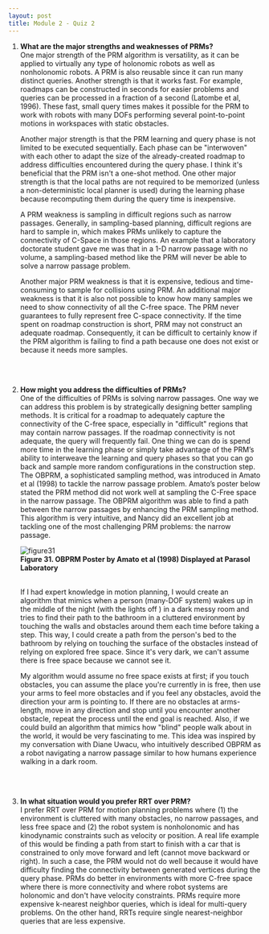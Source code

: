 ```yaml
---
layout: post
title: Module 2 - Quiz 2
---
```


1. **What are the major strengths and weaknesses of PRMs?**	<br>
    One major strength of the PRM algorithm is versatility, as it can be applied to virtually any type of holonomic robots as well as nonholonomic robots. A PRM is also reusable since it can run many distinct queries. Another strength is that it works fast. For example, roadmaps can be constructed in seconds for easier problems and queries can be processed in a fraction of a second (Latombe et al, 1996). These fast, small query times makes it possible for the PRM to work with robots with many DOFs performing several point-to-point motions in workspaces with static obstacles. <br>

    Another major strength is that the PRM learning and query phase is not limited to be executed sequentially. Each phase can be "interwoven" with each other to adapt the size of the already-created roadmap to address difficulties encountered during the query phase. I think it's beneficial that the PRM isn't a one-shot method. One other major strength is that the local paths are not required to be memorized (unless a non-deterministic local planner is used) during the learning phase because recomputing them during the query time is inexpensive. <br>

    A PRM weakness is sampling in difficult regions such as narrow passages. Generally, in sampling-based planning, difficult regions are hard to sample in, which makes PRMs unlikely to capture the connectivity of C-Space in those regions. An example that a  laboratory doctorate student gave me was that in a 1-D narrow passage with no volume, a sampling-based method like the PRM will never be able to solve a narrow passage problem. <br>

    Another major PRM weakness is that it is expensive, tedious and time-consuming to sample for collisions using PRM. An additional major weakness is that it is also not possible to know how many samples we need to show connectivity of all the C-free space. The PRM never guarantees to fully represent free C-space connectivity. If the time spent on roadmap construction is short, PRM may not construct an adequate roadmap. Consequently, it can be difficult to certainly know if the PRM algorithm is failing to find a path because one does not exist or because it needs more samples. <br>

<br><br>

2. **How might you address the difficulties of PRMs?** <br>
    One of the difficulties of PRMs is solving narrow passages. One way we can address this problem is by strategically designing better sampling methods. It is critical for a roadmap to adequately capture the connectivity of the C-free space, especially in "difficult" regions that may contain narrow passages. If the roadmap connectivity is not adequate, the query will frequently fail. One thing we can do is spend more time in the learning phase or simply take advantage of the PRM’s ability to interweave the learning and query phases so that you can go back and sample more random configurations in the construction step.
    The OBPRM, a sophisticated sampling method, was introduced in Amato et al (1998) to tackle the narrow passage problem. Amato’s poster below stated the PRM method did not work well at sampling the C-Free space in the narrow passage. The OBPRM algorithm was able to find a path between the narrow passages by enhancing the PRM sampling method. This algorithm is very intuitive, and Nancy did an excellent job at tackling one of the most challenging PRM problems: the narrow passage. <br>

    ![figure31](https://cabreraleon.github.io/images/fig31.png) <br>
    **Figure 31. OBPRM Poster by Amato et al (1998) Displayed at Parasol Laboratory** <br>
    <br>

    If I had expert knowledge in motion planning, I would create an algorithm that mimics when a person (many-DOF system) wakes up in the middle of the night (with the lights off ) in a dark messy room and tries to find their path to the bathroom in a cluttered environment by touching the walls and obstacles around them each time before taking a step. This way, I could create a path from the person's bed to the bathroom by relying on touching the surface of the obstacles instead of relying on explored free space. Since it's very dark, we can't assume there is free space because we cannot see it. <br>

    My algorithm would assume no free space exists at first; if you touch obstacles, you can assume the place you're currently in is free, then use your arms to feel more obstacles and if you feel any obstacles, avoid the direction your arm is pointing to. If there are no obstacles at arms-length, move in any direction and stop until you encounter another obstacle, repeat the process until the end goal is reached. Also, if we could build an algorithm that mimics how "blind" people walk about in the world, it would be very fascinating to me. This idea was inspired by my conversation with Diane Uwacu, who intuitively described OBPRM as a robot navigating a narrow passage similar to how humans experience walking in a dark room. <br>

<br><br>

3.  **In what situation would you prefer RRT over PRM?** <br>
    I prefer RRT over PRM for motion planning problems where (1) the environment is cluttered with many obstacles, no narrow passages, and less free space and (2) the robot system is nonholonomic and has kinodynamic constraints such as velocity or position. A real life example of this would be finding a path from start to finish with a car that is constrained to only move forward and left (cannot move backward or right). In such a case, the PRM would not do well because it would have difficulty finding the connectivity between generated vertices during the query phase.  PRMs do better in environments with more C-free space where there is more connectivity and where robot systems are holonomic and don't have velocity constraints. PRMs require more expensive k-nearest neighbor queries, which is ideal for multi-query problems. On the other hand, RRTs require single nearest-neighbor queries that are less expensive.



